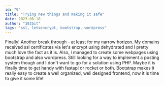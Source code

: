 ```yaml
---
id: "9"
title: "Trying new things and making it safe"
date: 2023-08-18
author: "182bit"
tags: "ssl, letsencrypt, bootstrap, wordpress"
---
```

Finally! Another break through - at least for my narrow horizon. My domains received ssl certificates via
let's encrypt using dehydrated and I pretty much love the fact as it is.
Also, I managed to create some webpages using bootstrap and also wordpress. Still looking for a way to implement
a posting system though and I don't want to go for a solution using PHP.
Maybe it is finally time to get handy with fastapi or rocket or both. Bootstrap makes it really easy to create
a well organized, well designed frontend, now it is time to give it some life!
